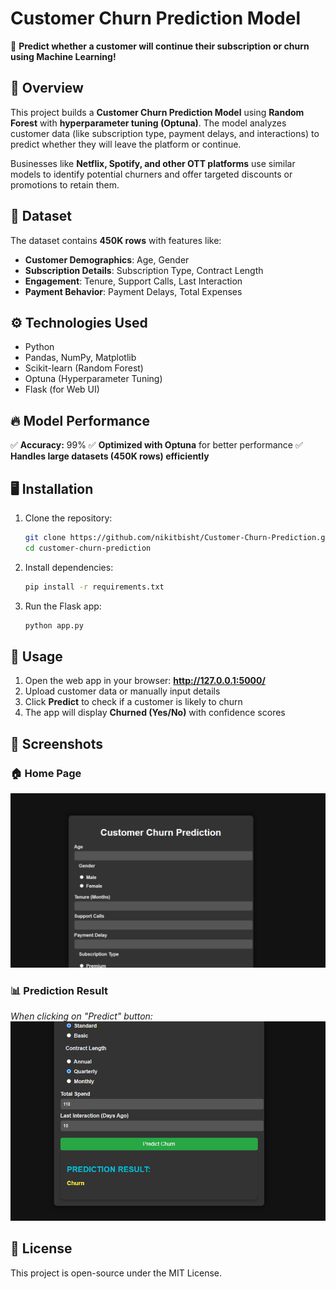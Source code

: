 # Customer Churn Prediction Model

🚀 **Predict whether a customer will continue their subscription or churn using Machine Learning!**

## 📌 Overview
This project builds a **Customer Churn Prediction Model** using **Random Forest** with **hyperparameter tuning (Optuna)**. The model analyzes customer data (like subscription type, payment delays, and interactions) to predict whether they will leave the platform or continue.

Businesses like **Netflix, Spotify, and other OTT platforms** use similar models to identify potential churners and offer targeted discounts or promotions to retain them.

## 📝 Dataset
The dataset contains **450K rows** with features like:
- **Customer Demographics**: Age, Gender
- **Subscription Details**: Subscription Type, Contract Length
- **Engagement**: Tenure, Support Calls, Last Interaction
- **Payment Behavior**: Payment Delays, Total Expenses

## ⚙️ Technologies Used
- Python
- Pandas, NumPy, Matplotlib
- Scikit-learn (Random Forest)
- Optuna (Hyperparameter Tuning)
- Flask (for Web UI)

## 🔥 Model Performance
✅ **Accuracy:** 99%
✅ **Optimized with Optuna** for better performance
✅ **Handles large datasets (450K rows) efficiently**

## 🖥 Installation
1. Clone the repository:
   ```bash
   git clone https://github.com/nikitbisht/Customer-Churn-Prediction.git
   cd customer-churn-prediction
   ```
2. Install dependencies:
   ```bash
   pip install -r requirements.txt
   ```
3. Run the Flask app:
   ```bash
   python app.py
   ```

## 🚀 Usage
1. Open the web app in your browser: **http://127.0.0.1:5000/**
2. Upload customer data or manually input details
3. Click **Predict** to check if a customer is likely to churn
4. The app will display **Churned (Yes/No)** with confidence scores

## 📸 Screenshots
### **🏠 Home Page**
![Home Page](src/images/home_page.PNG)

### **📊 Prediction Result**
_When clicking on "Predict" button:_
![Prediction Result](src/images/detail.PNG)

## 📜 License
This project is open-source under the MIT License.
